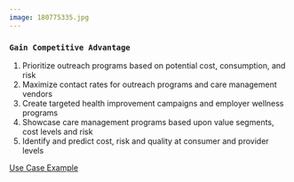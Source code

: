 ```yaml
---
image: 180775335.jpg
---
```


### `Gain Competitive Advantage`

1. Prioritize outreach programs based on potential cost, consumption, and risk
2. Maximize contact rates for outreach programs and care management vendors
3. Create targeted health improvement campaigns and employer wellness programs
4. Showcase care management programs based upon value segments, cost levels and risk
5. Identify and predict cost, risk and quality at consumer and provider levels

[Use Case Example]

[Use Case Example]: http://google.com
